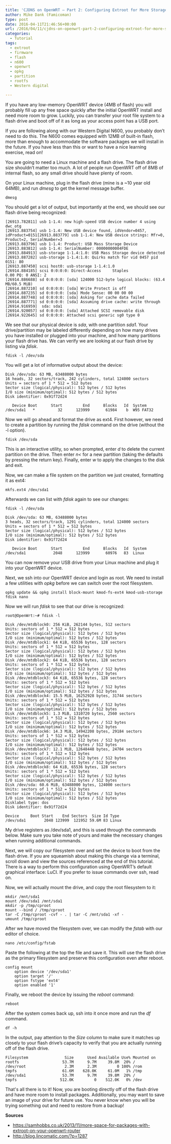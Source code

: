```yaml
---
title: 'CJDNS on OpenWRT – Part 2: Configuring Extroot for More Storage'
author: Mike Dank (Famicoman)
type: post
date: 2016-04-11T21:46:56+00:00
url: /2016/04/11/cjdns-on-openwrt-part-2-configuring-extroot-for-more-storage/
categories:
  - Tutorial
tags:
  - extroot
  - firmware
  - flash
  - n600
  - openwrt
  - opkg
  - partition
  - rootfs
  - Western digital

---
```

If you have any low-memory OpenWRT device (4MB of flash) you will probably fill up any free space quickly after the initial OpenWRT install and need more room to grow. Luckily, you can transfer your root file system to a flash drive and boot off of it as long as your access point has a USB port.

If you are following along with our Western Digital N600, you probably don’t need to do this. The N600 comes equipped with 12MB of built-in flash, more than enough to accommodate the software packages we will install in the future. If you have less than this or want to have a nice learning exercise, read on!

You are going to need a Linux machine and a flash drive. The flash drive size shouldn’t matter too much. A lot of people run OpenWRT off of 8MB of internal flash, so any small drive should have plenty of room.

On your Linux machine, plug in the flash drive (mine is a ~10 year old 64MB), and run *dmesg* to get the kernel message buffer.

```
dmesg
```

You should get a lot of output, but importantly at the end, we should see our flash drive being recognized:

```
[26913.782811] usb 1-1.4: new high-speed USB device number 4 using dwc_otg
[26913.883754] usb 1-1.4: New USB device found, idVendor=0457, idProduct=0151[26913.883779] usb 1-1.4: New USB device strings: Mfr=0, Product=2, SerialNumber=3
[26913.883796] usb 1-1.4: Product: USB Mass Storage Device
[26913.883812] usb 1-1.4: SerialNumber: 00000000004FDE
[26913.884913] usb-storage 1-1.4:1.0: USB Mass Storage device detected
[26913.887282] usb-storage 1-1.4:1.0: Quirks match for vid 0457 pid 0151: 80
[26913.887450] scsi host0: usb-storage 1-1.4:1.0
[26914.884185] scsi 0:0:0:0: Direct-Access     Staples                   0.00 PQ: 0 ANSI: 2
[26914.886688] sd 0:0:0:0: [sda] 124000 512-byte logical blocks: (63.4 MB/60.5 MiB)
[26914.887210] sd 0:0:0:0: [sda] Write Protect is off
[26914.887235] sd 0:0:0:0: [sda] Mode Sense: 00 00 00 00
[26914.887748] sd 0:0:0:0: [sda] Asking for cache data failed
[26914.887771] sd 0:0:0:0: [sda] Assuming drive cache: write through
[26914.916959]  sda: sda1
[26914.920057] sd 0:0:0:0: [sda] Attached SCSI removable disk
[26914.922645] sd 0:0:0:0: Attached scsi generic sg0 type 0
```

We see that our physical device is *sda*, with one partition *sda1*. Your drive/partition may be labeled differently depending on how many drives you have installed or plugged into your machine, and how many partitions your flash drive has. We can verify we are looking at our flash drive by listing via *fdisk*.

```
fdisk -l /dev/sda
```

You will get a lot of informative output about the device:

```
Disk /dev/sda: 63 MB, 63488000 bytes
16 heads, 32 sectors/track, 242 cylinders, total 124000 sectors
Units = sectors of 1 * 512 = 512 bytes
Sector size (logical/physical): 512 bytes / 512 bytes
I/O size (minimum/optimal): 512 bytes / 512 bytes
Disk identifier: 0x91f72d24

   Device Boot      Start         End      Blocks   Id  System
/dev/sda1   *          32      123999       61984    b  W95 FAT32
```

Now we will go ahead and format the drive as ext4. First however, we need to create a partition by running the *fdisk* command on the drive (without the -l option).

```
fdisk /dev/sda
```

This is an interactive utility, so when prompted, enter <i>d</i> to delete the current partition on the drive. Then enter *n<* for a new partition (taking the defaults by pressing the return key). Finally, enter *w* to apply the changes to the disk and exit.

Now, we can make a file system on the partition we just created, formatting it as ext4:

```
mkfs.ext4 /dev/sda1
```

Afterwards we can list with *fdisk* again to see our changes:

```
fdisk -l /dev/sda

Disk /dev/sda: 63 MB, 63488000 bytes
3 heads, 32 sectors/track, 1291 cylinders, total 124000 sectors
Units = sectors of 1 * 512 = 512 bytes
Sector size (logical/physical): 512 bytes / 512 bytes
I/O size (minimum/optimal): 512 bytes / 512 bytes
Disk identifier: 0x91f72d24

   Device Boot      Start         End      Blocks   Id  System
/dev/sda1            2048      123999       60976   83  Linux
```

You can now remove your USB drive from your Linux machine and plug it into your OpenWRT device.

Next, we ssh into our OpenWRT device and login as root. We need to install a few utilities with *opkg* before we can switch over the root filesystem.

```
opkg update && opkg install block-mount kmod-fs-ext4 kmod-usb-storage fdisk nano
```

Now we will run *fdisk* to see that our drive is recognized:

```
root@OpenWrt:~# fdisk -l

Disk /dev/mtdblock0: 256 KiB, 262144 bytes, 512 sectors
Units: sectors of 1 * 512 = 512 bytes
Sector size (logical/physical): 512 bytes / 512 bytes
I/O size (minimum/optimal): 512 bytes / 512 bytes
Disk /dev/mtdblock1: 64 KiB, 65536 bytes, 128 sectors
Units: sectors of 1 * 512 = 512 bytes
Sector size (logical/physical): 512 bytes / 512 bytes
I/O size (minimum/optimal): 512 bytes / 512 bytes
Disk /dev/mtdblock2: 64 KiB, 65536 bytes, 128 sectors
Units: sectors of 1 * 512 = 512 bytes
Sector size (logical/physical): 512 bytes / 512 bytes
I/O size (minimum/optimal): 512 bytes / 512 bytes
Disk /dev/mtdblock3: 64 KiB, 65536 bytes, 128 sectors
Units: sectors of 1 * 512 = 512 bytes
Sector size (logical/physical): 512 bytes / 512 bytes
I/O size (minimum/optimal): 512 bytes / 512 bytes
Disk /dev/mtdblock4: 15.5 MiB, 16252928 bytes, 31744 sectors
Units: sectors of 1 * 512 = 512 bytes
Sector size (logical/physical): 512 bytes / 512 bytes
I/O size (minimum/optimal): 512 bytes / 512 bytes
Disk /dev/mtdblock5: 1.3 MiB, 1310720 bytes, 2560 sectors
Units: sectors of 1 * 512 = 512 bytes
Sector size (logical/physical): 512 bytes / 512 bytes
I/O size (minimum/optimal): 512 bytes / 512 bytes
Disk /dev/mtdblock6: 14.3 MiB, 14942208 bytes, 29184 sectors
Units: sectors of 1 * 512 = 512 bytes
Sector size (logical/physical): 512 bytes / 512 bytes
I/O size (minimum/optimal): 512 bytes / 512 bytes
Disk /dev/mtdblock7: 12.1 MiB, 12648448 bytes, 24704 sectors
Units: sectors of 1 * 512 = 512 bytes
Sector size (logical/physical): 512 bytes / 512 bytes
I/O size (minimum/optimal): 512 bytes / 512 bytes
Disk /dev/mtdblock8: 64 KiB, 65536 bytes, 128 sectors
Units: sectors of 1 * 512 = 512 bytes
Sector size (logical/physical): 512 bytes / 512 bytes
I/O size (minimum/optimal): 512 bytes / 512 bytes
Disk /dev/sda: 60.6 MiB, 63488000 bytes, 124000 sectors
Units: sectors of 1 * 512 = 512 bytes
Sector size (logical/physical): 512 bytes / 512 bytes
I/O size (minimum/optimal): 512 bytes / 512 bytes
Disklabel type: dos
Disk identifier: 0x91f72d24

Device     Boot Start    End Sectors  Size Id Type
/dev/sda1        2048 123999  121952 59.6M 83 Linux
```

My drive registers as /dev/sda1, and this is used through the commands below. Make sure you take note of yours and make the necessary changes when running additional commands.

Next, we will copy our filesystem over and set the device to boot from the flash drive. If you are squeamish about making this change via a terminal, scroll down and view the sources referenced at the end of this tutorial. There is a way to perform this configuration using OpenWRT’s default graphical interface: LuCI. If you prefer to issue commands over ssh, read on.

Now, we will actually mount the drive, and copy the root filesystem to it:

```
mkdir /mnt/sda1
mount /dev/sda1 /mnt/sda1
mkdir -p /tmp/cproot
mount --bind / /tmp/cproot
tar -C /tmp/cproot -cvf - . | tar -C /mnt/sda1 -xf -
umount /tmp/cproot
```

After we have moved the filesystem over, we can modify the *fstab* with our editor of choice.

```
nano /etc/config/fstab
```

Paste the following at the top the file and save it. This will use the flash drive as the primary filesystem and preserve this configuration even after reboot.

```
config mount
	option device '/dev/sda1'
	option target '/'
	option fstype 'ext4'
	option enabled '1'
```

Finally, we reboot the device by issuing the *reboot* command:

```
reboot
```

After the system comes back up, ssh into it once more and run the *df* command.

```
df -h
```

In the output, pay attention to the *Size* column to make sure it matches up closely to your flash drive’s capacity to verify that you are actually running off of the flash drive.

```
Filesystem                Size      Used Available Use% Mounted on
rootfs                   53.7M      9.7M     39.8M  20% /
/dev/root                 2.3M      2.3M         0 100% /rom
tmpfs                    61.6M    628.0K     61.0M   1% /tmp
/dev/sda1                53.7M      9.7M     39.8M  20% /
tmpfs                   512.0K         0    512.0K   0% /dev
```

That's all there is to it! Now, you are booting directly off of the flash drive and have more room to install packages. Additionally, you may want to save an image of your drive for future use. You never know when you will be trying something out and need to restore from a backup!

**Sources**
* https://samhobbs.co.uk/2013/11/more-space-for-packages-with-extroot-on-your-openwrt-router
* http://blog.lincomatic.com/?p=1287